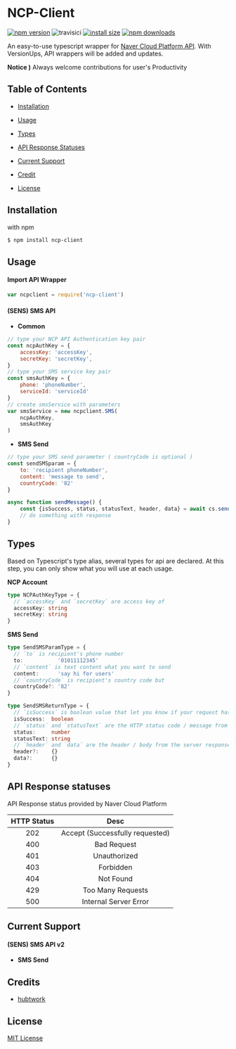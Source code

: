 # NCP-Client
[![npm version](https://img.shields.io/npm/v/ncp-client.svg?style=flat-square)](https://www.npmjs.org/package/ncp-client) ![travisici](https://travis-ci.com/Hubtwork/NCPClient.svg?branch=master) [![install size](https://packagephobia.com/badge?p=ncp-client)](https://packagephobia.com/result?p=ncp-client) [![npm downloads](https://img.shields.io/npm/dm/ncp-client.svg?style=flat-square)](http://npm-stat.com/charts.html?package=ncp-client)

An easy-to-use typescript wrapper for [Naver Cloud Platform API](https://api.ncloud-docs.com/docs/en/common-ncpapi). With VersionUps, API wrappers will be added and updates.

**Notice )** Always welcome contributions for user's Productivity

## Table of Contents

- [Installation](#installation)
- [Usage](#usage)
- [Types](#types)
- [API Response Statuses](#api-response-statuses)
- [Current Support](#current-support)

- [Credit](#credit)
- [License](#license)



## Installation

with npm

~~~bash
$ npm install ncp-client
~~~



## Usage

#### Import API Wrapper

~~~javascript
var ncpclient = require('ncp-client')
~~~

#### (SENS) SMS API

- **Common**

~~~javascript
// type your NCP API Authentication key pair
const ncpAuthKey = {
    accessKey: 'accessKey',
    secretKey: 'secretKey',
}
// type your SMS service key pair
const smsAuthKey = {
    phone: 'phoneNumber',
    serviceId: 'serviceId'
}
// create smsService with parameters
var smsService = new ncpclient.SMS(
    ncpAuthKey,
    smsAuthKey
)
~~~

- **SMS Send**

~~~javascript
// type your SMS send parameter ( countryCode is optional )
const sendSMSparam = {
    to: 'recipient phoneNumber',
    content: 'message to send',
    countryCode: '82'
}

async function sendMessage() {
    const {isSuccess, status, statusText, header, data} = await cs.sendSMS( sendSMSparam )
    // do something with response
}

~~~



## Types

Based on Typescript's type alias, several types for api are declared. At this step, you can only show what you will use at each usage.

**NCP Account**

~~~typescript
type NCPAuthKeyType = {
  // `accessKey` and `secretKey` are access key of 
  accessKey: string
  secretKey: string
}
~~~

**SMS Send**

~~~typescript
type SendSMSParamType = {
  // `to` is recipient's phone number
  to:           '01011112345'
  // `content` is text content what you want to send
  content:      'say hi for users'
  // `countryCode` is recipient's country code but 
  countryCode?: '82'
}

type SendSMSReturnType = {
  // `isSuccess` is boolean value that let you know if your request has been successful
  isSuccess:  boolean
  // `status` and `statusText` are the HTTP status code / message from the server response
  status:     number
  statusText: string
  // `header` and `data` are the header / body from the server response ( Only for seccessful Request )
  header?:    {}
  data?:      {}
}
~~~

 

## API Response statuses

API Response status provided by Naver Cloud Platform

| HTTP Status |              Desc               |
| :---------: | :-----------------------------: |
|     202     | Accept (Successfully requested) |
|     400     |           Bad Request           |
|     401     |          Unauthorized           |
|     403     |            Forbidden            |
|     404     |            Not Found            |
|     429     |        Too Many Requests        |
|     500     |      Internal Server Error      |



## Current Support

#### (SENS) SMS API v2

- **SMS Send**



## Credits

- [hubtwork](https://github.com/Hubtwork)



## License

[MIT License](https://github.com/Hubtwork/NCPClient/blob/master/LICENSE)

